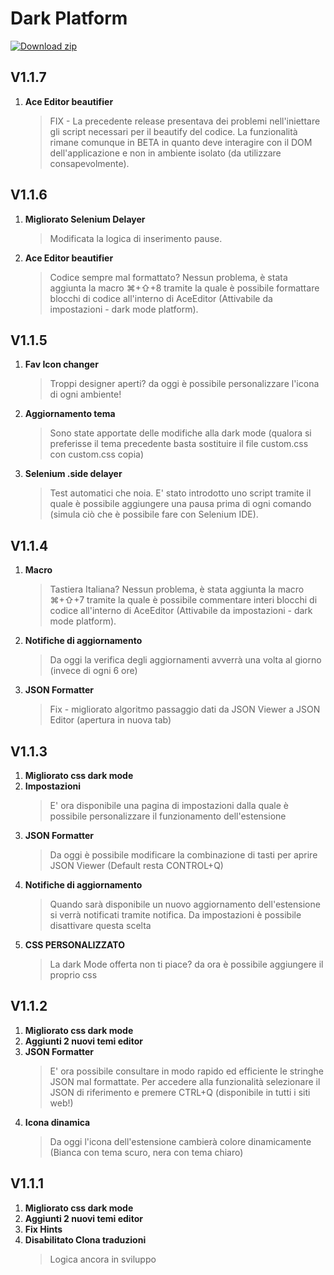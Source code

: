 # Dark Platform

<!-- BEGIN LATEST DOWNLOAD BUTTON -->
[![Download zip](https://custom-icon-badges.herokuapp.com/badge/-Download-blue?style=for-the-badge&logo=download&logoColor=white "Download zip")](https://github.com/LODYZ/darkPlatform/archive/refs/heads/main.zip)

## V1.1.7
1. **Ace Editor beautifier**
    > FIX - La precedente release presentava dei problemi nell'iniettare gli script necessari per il beautify del codice. La funzionalità rimane comunque in BETA in quanto deve interagire con il DOM dell'applicazione e non in ambiente isolato (da utilizzare consapevolmente).

## V1.1.6
1. **Migliorato Selenium Delayer**
    > Modificata la logica di inserimento pause.
2. **Ace Editor beautifier**
    > Codice sempre mal formattato? Nessun problema, è stata aggiunta la macro ⌘+⇧+8 tramite la quale è possibile formattare blocchi di codice all'interno di AceEditor (Attivabile da impostazioni - dark mode platform).

## V1.1.5
1. **Fav Icon changer**
    > Troppi designer aperti? da oggi è possibile personalizzare l'icona di ogni ambiente!
2. **Aggiornamento tema**
    > Sono state apportate delle modifiche alla dark mode (qualora si preferisse il tema precedente basta sostituire il file custom.css con custom.css copia)
3. **Selenium .side delayer**
    > Test automatici che noia. E' stato introdotto uno script tramite il quale è possibile aggiungere una pausa prima di ogni comando (simula ciò che è possibile fare con Selenium IDE). 

## V1.1.4
1. **Macro**
    > Tastiera Italiana? Nessun problema, è stata aggiunta la macro ⌘+⇧+7 tramite la quale è possibile commentare interi blocchi di codice all'interno di AceEditor (Attivabile da impostazioni - dark mode platform).
2. **Notifiche di aggiornamento**
    > Da oggi la verifica degli aggiornamenti avverrà una volta al giorno (invece di ogni 6 ore)
3. **JSON Formatter**
    > Fix - migliorato algoritmo passaggio dati da JSON Viewer a JSON Editor (apertura in nuova tab)


## V1.1.3
1. **Migliorato css dark mode**
2. **Impostazioni**
    > E' ora disponibile una pagina di impostazioni dalla quale è possibile personalizzare il funzionamento dell'estensione
3. **JSON Formatter**
    > Da oggi è possibile modificare la combinazione di tasti per aprire JSON Viewer (Default resta CONTROL+Q)
4. **Notifiche di aggiornamento**
    > Quando sarà disponibile un nuovo aggiornamento dell'estensione si verrà notificati tramite notifica. Da impostazioni è possibile disattivare questa scelta
5. **CSS PERSONALIZZATO**
    > La dark Mode offerta non ti piace? da ora è possibile aggiungere il proprio css

## V1.1.2
1. **Migliorato css dark mode**
2. **Aggiunti 2 nuovi temi editor**
3. **JSON Formatter**
    > E' ora possibile consultare in modo rapido ed efficiente le stringhe JSON mal formattate. Per accedere alla funzionalità selezionare il JSON di riferimento e premere CTRL+Q (disponibile in tutti i siti web!)
4. **Icona dinamica**
    > Da oggi l'icona dell'estensione cambierà colore dinamicamente (Bianca con tema scuro, nera con tema chiaro)

## V1.1.1
1. **Migliorato css dark mode**
2. **Aggiunti 2 nuovi temi editor**
3. **Fix Hints**
4. **Disabilitato Clona traduzioni**
    > Logica ancora in sviluppo
